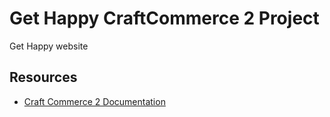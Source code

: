 # Get Happy CraftCommerce 2 Project

Get Happy website

## Resources

- [Craft Commerce 2 Documentation](https://craftcommerce.com/docs/introduction)
